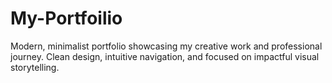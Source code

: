 # My-Portfoilio
Modern, minimalist portfolio showcasing my creative work and professional journey. Clean design, intuitive navigation, and focused on impactful visual storytelling.
